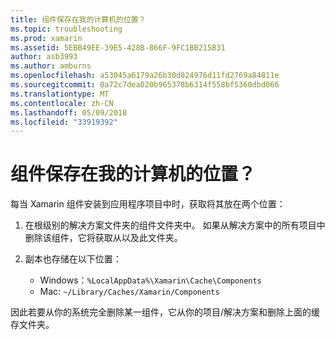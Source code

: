 ```yaml
---
title: 组件保存在我的计算机的位置？
ms.topic: troubleshooting
ms.prod: xamarin
ms.assetid: 5EBB49EE-39E5-428B-866F-9FC1BB215B31
author: asb3993
ms.author: amburns
ms.openlocfilehash: a53045a6179a26b30d824976d11fd2769a84811e
ms.sourcegitcommit: 0a72c7dea020b965378b6314f558bf5360dbd066
ms.translationtype: MT
ms.contentlocale: zh-CN
ms.lasthandoff: 05/09/2018
ms.locfileid: "33919392"
---
```

# <a name="where-are-the-components-stored-on-my-machine"></a>组件保存在我的计算机的位置？

每当 Xamarin 组件安装到应用程序项目中时，获取将其放在两个位置：

1. 在根级别的解决方案文件夹的组件文件夹中。 如果从解决方案中的所有项目中删除该组件，它将获取从以及此文件夹。

2. 副本也存储在以下位置：
    - Windows：`%LocalAppData%\Xamarin\Cache\Components`
    - Mac: `~/Library/Caches/Xamarin/Components`

因此若要从你的系统完全删除某一组件，它从你的项目/解决方案和删除上面的缓存文件夹。

